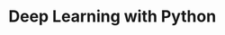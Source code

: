 <!--
 * @Description: 
 * @version: 
 * @Author: TianyuYuan
 * @Date: 2021-02-02 22:49:04
 * @LastEditors: TianyuYuan
 * @LastEditTime: 2021-02-02 23:10:20
-->
# Deep Learning with Python

